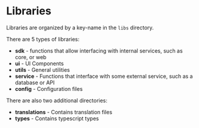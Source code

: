 # Libraries
Libraries are organized by a key-name in the `libs` directory.

There are 5 types of libraries:
* **sdk** - functions that allow interfacing with internal services, such as core, or web
* **ui** - UI Components
* **utils** - General utilities
* **service** - Functions that interface with some external service, such as a database or API
* **config** - Configuration files


There are also two additional directories:
* **translations** - Contains translation files
* **types** - Contains typescript types
